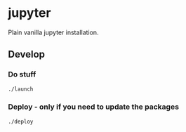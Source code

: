 # jupyter

Plain vanilla jupyter installation.

## Develop

### Do stuff

```bash
./launch
```

### Deploy - only if you need to update the packages

```bash
./deploy
```
